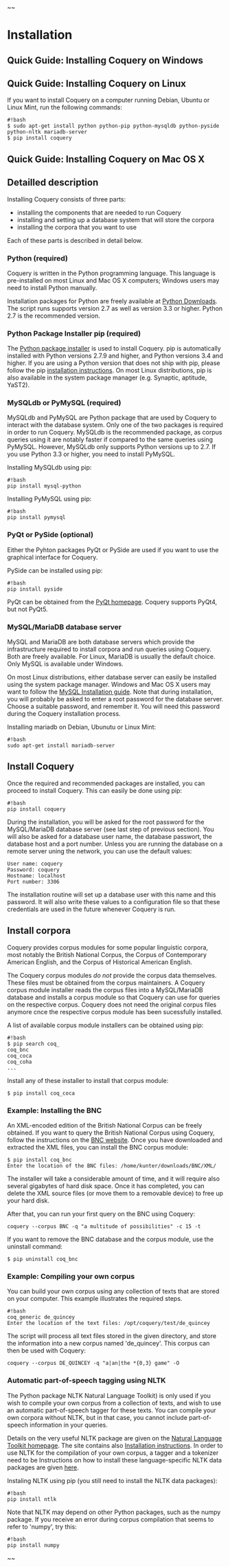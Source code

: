 ~~
# Installation #

## Quick Guide: Installing Coquery on Windows ##

## Quick Guide: Installing Coquery on Linux ##

If you want to install Coquery on a computer running Debian, Ubuntu or Linux Mint, run the following commands:
```
#!bash
$ sudo apt-get install python python-pip python-mysqldb python-pyside python-nltk mariadb-server 
$ pip install coquery 
```
## Quick Guide: Installing Coquery on Mac OS X ##

## Detailled description ##

Installing Coquery consists of three parts:

* installing the components that are needed to run Coquery
* installing and setting up a database system that will store the corpora
* installing the corpora that you want to use

Each of these parts is described in detail below.

### Python (required) ###
Coquery is written in the Python programming language. This language is pre-installed on most Linux and Mac OS X computers; Windows users may need to install Python manually.

Installation packages for Python are freely available at [Python Downloads](https://www.python.org/downloads/). The script runs supports version 2.7 as well as version 3.3 or higher. Python 2.7 is the recommended version.

### Python Package Installer pip (required) ###

The [Python package installer](https://pypi.python.org/pypi/pip) is used to install Coquery. pip is automatically 
installed with Python versions 2.7.9 and higher, and Python versions 3.4 and higher. If you are using a Python version
that does not ship with pip, please follow the pip 
[installation instructions](https://pip.pypa.io/en/stable/installing.html). On most Linux distributions, pip is also 
available in the system package manager (e.g. Synaptic, aptitude, YaST2).

### MySQLdb or PyMySQL (required) ###
MySQLdb and PyMySQL are Python package that are used by Coquery to interact with the database system. Only one of the two packages is required in order to run Coquery. MySQLdb is the recommended package, as corpus queries using it are notably faster if compared to the same queries using PyMySQL. However, MySQLdb only supports Python versions up to 2.7. If you use Python 3.3 or higher, you need to install PyMySQL.

Installing MySQLdb using pip:
```
#!bash
pip install mysql-python
```

Installing PyMySQL using pip:
```
#!bash
pip install pymysql
```

### PyQt or PySide (optional) ###
Either the Pyhton packages PyQt or PySide are used if you want to use the graphical interface for Coquery.

PySide can be installed using pip:
```
#!bash
pip install pyside 
```

PyQt can be obtained from the [PyQt homepage](http://www.riverbankcomputing.co.uk/software/pyqt/intro). Coquery supports PyQt4, but not PyQt5.

### MySQL/MariaDB database server ###
MySQL and MariaDB are both database servers which provide the infrastructure required to install corpora and run queries using Coquery. Both are freely available. For Linux, MariaDB is usually the default choice. Only MySQL is available under Windows.

On most Linux distributions, either database server can easily be installed using the system package manager. Windows and Mac OS X users may want to follow the [MySQL Installation guide](http://dev.mysql.com/doc/refman/5.7/en/installing.html). 
Note that during installation, you will probably be asked to enter a root password for the database server. Choose a suitable password, and remember it. You will need this password during the Coquery installation process.

Installing mariadb on Debian, Ubunutu or Linux Mint:
```
#!bash
sudo apt-get install mariadb-server
```

## Install Coquery ##
Once the required and recommended packages are installed, you can proceed to install Coquery. This can easily be done using pip:

```
#!bash
pip install coquery
```

During the installation, you will be asked for the root password for the MySQL/MariaDB database server (see last step of previous section). You will also be asked for a database user name, the database passwort, the database host and a port number. Unless you are running the
database on a remote server uning the network, you can use the default values:

```
User name: coquery
Password: coquery
Hostname: localhost
Port number: 3306
```

The installation routine will set up a database user with this name and this password. 
It will also write these values to a configuration file so that these credentials are used in the future whenever Coquery is run.

## Install corpora ##
Coquery provides corpus modules for some popular linguistic corpora, 
most notably the British National Corpus, the Corpus of Contemporary American English, 
and the Corpus of Historical American English. 

The Coquery corpus modules *do not* provide the corpus data themselves. These files must be obtained from the corpus maintainers.
A Coquery corpus module installer reads the corpus files into a MySQL/MariaDB database and installs a corpus module so that
Coquery can use for queries on the respective corpus. Coquery does not need the original corpus files anymore cnce the respective
corpus module has been sucessfully installed.  

A list of available corpus module installers can be obtained using pip:
```
#!bash
$ pip search coq_
coq_bnc
coq_coca
coq_coha
...
```

Install any of these installer to install that corpus module:
```
$ pip install coq_coca
```

### Example: Installing the BNC ###
An XML-encoded edition of the British National Corpus can be freely obtained. If you want to query the British National Corpus using Coquery,
follow the instructions on the [BNC website](http://www.natcorp.ox.ac.uk/XMLedition/). Once you have downloaded and extracted the XML files,
you can install the BNC corpus module:
```
$ pip install coq_bnc
Enter the location of the BNC files: /home/kunter/downloads/BNC/XML/
```

The installer will take a considerable amount of time, and it will require also several gigabytes of hard disk space. Once it has completed, you can
delete the XML source files (or move them to a removable device) to free up your hard disk. 

After that, you can run your first query on the BNC using Coquery:
```
coquery --corpus BNC -q "a multitude of possibilities" -c 15 -t
```

If you want to remove the BNC database and the corpus module, use the uninstall command:
```
$ pip uninstall coq_bnc
```

### Example: Compiling your own corpus ###
You can build your own corpus using any collection of texts that are stored on your computer. This example illustrates the required steps.

```
#!bash
coq_generic de_quincey
Enter the location of the text files: /opt/coquery/test/de_quincey
```

The script will process all text files stored in the given directory, and store the information into a new corpus named 'de_quincey'. 
This corpus can then be used with Coquery:
```
coquery --corpus DE_QUINCEY -q "a|an|the *{0,3} game" -O
```

### Automatic part-of-speech tagging using NLTK ###
The Python package NLTK Natural Language Toolkit) is only used if you wish to compile your own corpus from a collection of texts, and wish to use an automatic part-of-speech tagger for these texts. You can compile your own corpora without NLTK, but in that case, you cannot include part-of-speech information in your queries.

Details on the very useful NLTK package are given on the [Natural Language Toolkit homepage](http://www.nltk.org/). 
The site contains also [Installation instructions](http://www.nltk.org/install.html). In order to use NLTK for the compilation of your own corpus, a tagger and a tokenizer need to be 
Instructions on how to install these language-specific NLTK data packages are given [here](http://www.nltk.org/data.html). 

Instaling NLTK using pip (you still need to install the NLTK data packages):
```
#!bash
pip install ntlk 
```

Note that NLTK may depend on other Python packages, such as the numpy package. If you receive an error during corpus compilation that seems to refer to 'numpy', try this:
```
#!bash
pip install numpy
```
~~